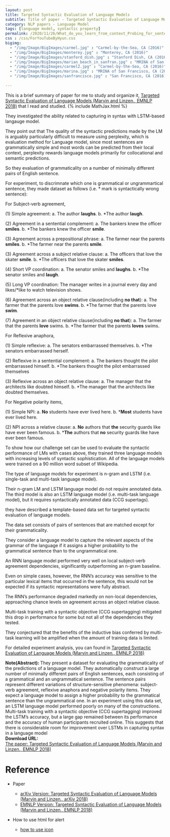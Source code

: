 ```yaml
---
layout: post
title: Targeted Syntactic Evaluation of Language Models
subtitle: Title of paper - Targeted Syntactic Evaluation of Language Models
category: NLP papers - Language Model
tags: [language model, syntactic property]
permalink: /2020/11/26/What_do_you_learn_from_context_Probing_for_sentence_structure_in_contextualized_word_representations/
css : /css/ForYouTubeByHyun.css
bigimg: 
  - "/img/Image/BigImages/carmel.jpg" : "Carmel-by-the-Sea, CA (2016)"
  - "/img/Image/BigImages/monterey.jpg" : "Monterey, CA (2016)"
  - "/img/Image/BigImages/stanford_dish.jpg" : "Stanford Dish, CA (2016)"
  - "/img/Image/BigImages/marian_beach_in_sanfran.jpg" : "MRINA of San Francisco, CA (2016)"
  - "/img/Image/BigImages/carmel2.jpg" : "Carmel-by-the-Sea, CA (2016)"
  - "/img/Image/BigImages/marina.jpg" : "MRINA of San Francisco, CA (2016)"
  - "/img/Image/BigImages/sanfrancisco.jpg" : "San Francisco, CA (2016)"
  
---
```


This is a brief summary of paper for me to study and organize it, [Targeted Syntactic Evaluation of Language Models (Marvin and Linzen., EMNLP 2018)](https://www.aclweb.org/anthology/D18-1151/)
   that I read and studied. 
{% include MathJax.html %}

They investigated the ability related to capturing in syntax with LSTM-based langauge model. 

They point out that The quality of the syntactic predictions made by the LM is arguably particularly difficult to measure using perplexity, which is evaluation method for Language model, since most sentences are grammatically simple and most words can be predicted from their local context, perplexity rewards language models primarily for collocational and semantic predictions.

So they evaluation of grammaticality on a number of minimally different pairs of English sentence.

For experiment, to discrimnate which one is grammatical or ungrammartical sentence, they made dataset as follows (i.e. \* mark is syntactically wrong sentence):

For Subject-verb agreement, 

(1) Simple agreement:
    a. The author **laughs**.
    b. \*The author **laugh**.

(2) Agreement in a sentential complement:
    a. The bankers knew the officer **smiles**.
    b. *The bankers knew the officer **smile**.

(3) Agreement across a prepositional phrase:
    a. The farmer near the parents **smiles**.
    b. \*The farmer near the parents **smile**.

(3) Agreement across a subject relative clause:
    a. The officers that love the skater **smile**.
    b. \*The officers that love the skater **smiles**.

(4) Short VP coordination:
    a. The senator smiles and **laughs**.
    b. \*The senator smiles and **laugh**.
    
(5) Long VP coordination:
    The manager writes in a journal every day and likes/*like to watch television shows.

(6) Agreement across an object relative clause(including **no that**):
    a. The farmer that the parents love **swims**.
    b. \*The farmer that the parents love **swim**.

(7) Agreement in an object relative clause(including **no that**):
    a. The farmer that the parents **love** swims.
    b. \*The farmer that the parents **loves** swims.

For Reflexive anaphora,

(1) Simple reflexive:
   a. The senators embarrassed themselves.
   b. \*The senators embarrassed herself.

(2) Reflexive in a sentential complement:
   a. The bankers thought the pilot embarrassed himself.
   b. \*The bankers thought the pilot embarrassed themselves

(3) Reflexive across an object relative clause:
   a. The manager that the architects like doubted himself.
   b. \*The manager that the architects like doubted themselves.


For  Negative polarity items,

(1) Simple NPI:
   a. **No** students have ever lived here.
   b. \***Most** students have ever lived here.


(2) NPI across a relative clause:
   a. **No** authors that **the** security guards like have ever been famous.
   b. \***The** authors that **no** security guards like have ever been famous.

To show how our challenge set can be used to evaluate the syntactic performance of LMs with cases above, they trained three language models with increasing levels of syntactic sophistication. All of the language models were trained on a 90 million word subset of Wikipedia.

The type of language models for experiment is  n-gram and LSTM (i.e. single-task and multi-task language model).

Their n-gram LM and LSTM language model do not require annotated data. The third model is also an LSTM language model (i.e. multi-task language model), but it requires syntactically annotated data (CCG supertags).


they have described a template-based data set for targeted syntactic evaluation of language models.

The data set consists of pairs of sentences that are matched except for their grammaticality.

They consider a language model to capture the relevant aspects of the grammar of the language if it assigns a higher probability to the grammatical sentence than to the ungrammatical one.

An RNN language model performed very well on local subject-verb agreement dependencies, significantly outperforming an n-gram baseline.

Even on simple cases, however, the RNN’s accuracy was sensitive to the particular lexical items that occurred in the sentence, this would not be expected if its syntactic representations were fully abstract. 

The RNN’s performance degraded markedly on non-local dependencies, approaching chance levels on agreement across an object relative clause. 

Multi-task training with a syntactic objective (CCG supertagging) mitigated this drop in performance for some but not all of the dependencies they tested. 

They conjectured that the benefits of the inductive bias conferred by multi-task learning will be amplified when the amount of training data is limited.

For detailed experiment analysis, you can found in [Targeted Syntactic Evaluation of Language Models (Marvin and Linzen., EMNLP 2018)](https://www.aclweb.org/anthology/D18-1151/)
  
<div class="alert alert-info" role="alert"><i class="fa fa-info-circle"></i> <b>Note(Abstract): </b>
They present a dataset for evaluating the grammaticality of the predictions of a language model. They automatically construct a large number of minimally different pairs of English sentences, each consisting of a grammatical and an ungrammatical sentence. The sentence pairs represent different variations of structure-sensitive phenomena: subject-verb agreement, reflexive anaphora and negative polarity items. They expect a language model to assign a higher probability to the grammatical sentence than the ungrammatical one. In an experiment using this data set, an LSTM language model performed poorly on many of the constructions. Multi-task training with a syntactic objective (CCG supertagging) improved the LSTM’s accuracy, but a large gap remained between its performance and the accuracy of human participants recruited online. This suggests that there is considerable room for improvement over LSTMs in capturing syntax in a language model
</div>
    
<div class="alert alert-success" role="alert"><i class="fa fa-paperclip fa-lg"></i> <b>Download URL: </b><br>
  <a href="https://www.aclweb.org/anthology/D18-1151">The paper: Targeted Syntactic Evaluation of Language Models (Marvin and Linzen., EMNLP 2018)</a>
</div>

# Reference 

- Paper 
  - [arXiv Version: Targeted Syntactic Evaluation of Language Models (Marvin and Linzen., arXiv 2018)](https://arxiv.org/abs/1808.09031)
  - [EMNLP Version: Targeted Syntactic Evaluation of Language Models (Marvin and Linzen., EMNLP 2018)](https://www.aclweb.org/anthology/D18-1151/)
  
- How to use html for alert
  - [how to use icon](http://idratherbewriting.com/documentation-theme-jekyll/mydoc_icons.html)
    


